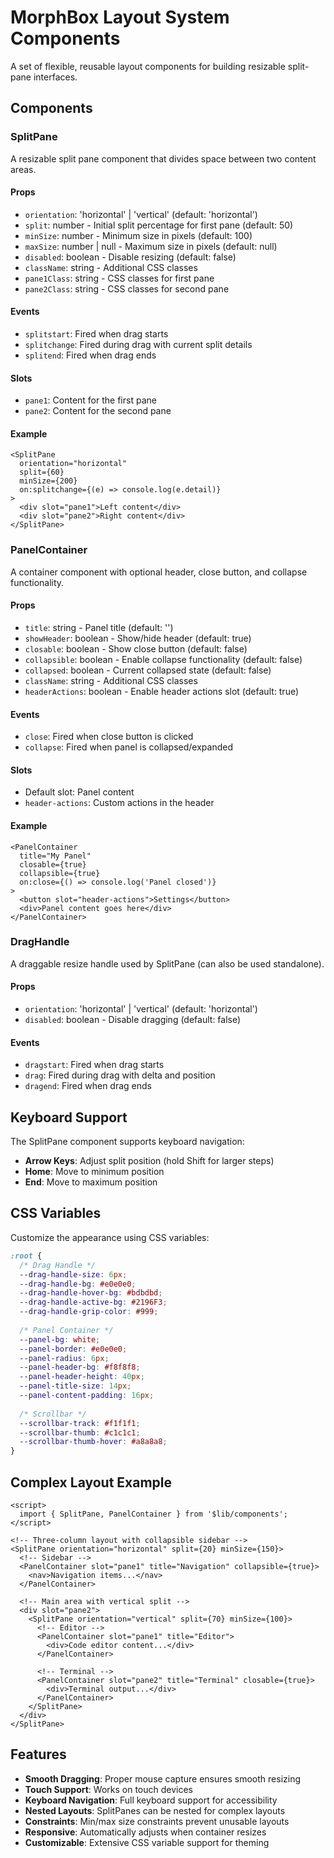 # MorphBox Layout System Components

A set of flexible, reusable layout components for building resizable split-pane interfaces.

## Components

### SplitPane

A resizable split pane component that divides space between two content areas.

#### Props
- `orientation`: 'horizontal' | 'vertical' (default: 'horizontal')
- `split`: number - Initial split percentage for first pane (default: 50)
- `minSize`: number - Minimum size in pixels (default: 100)
- `maxSize`: number | null - Maximum size in pixels (default: null)
- `disabled`: boolean - Disable resizing (default: false)
- `className`: string - Additional CSS classes
- `pane1Class`: string - CSS classes for first pane
- `pane2Class`: string - CSS classes for second pane

#### Events
- `splitstart`: Fired when drag starts
- `splitchange`: Fired during drag with current split details
- `splitend`: Fired when drag ends

#### Slots
- `pane1`: Content for the first pane
- `pane2`: Content for the second pane

#### Example
```svelte
<SplitPane 
  orientation="horizontal" 
  split={60} 
  minSize={200}
  on:splitchange={(e) => console.log(e.detail)}
>
  <div slot="pane1">Left content</div>
  <div slot="pane2">Right content</div>
</SplitPane>
```

### PanelContainer

A container component with optional header, close button, and collapse functionality.

#### Props
- `title`: string - Panel title (default: '')
- `showHeader`: boolean - Show/hide header (default: true)
- `closable`: boolean - Show close button (default: false)
- `collapsible`: boolean - Enable collapse functionality (default: false)
- `collapsed`: boolean - Current collapsed state (default: false)
- `className`: string - Additional CSS classes
- `headerActions`: boolean - Enable header actions slot (default: true)

#### Events
- `close`: Fired when close button is clicked
- `collapse`: Fired when panel is collapsed/expanded

#### Slots
- Default slot: Panel content
- `header-actions`: Custom actions in the header

#### Example
```svelte
<PanelContainer 
  title="My Panel" 
  closable={true}
  collapsible={true}
  on:close={() => console.log('Panel closed')}
>
  <button slot="header-actions">Settings</button>
  <div>Panel content goes here</div>
</PanelContainer>
```

### DragHandle

A draggable resize handle used by SplitPane (can also be used standalone).

#### Props
- `orientation`: 'horizontal' | 'vertical' (default: 'horizontal')
- `disabled`: boolean - Disable dragging (default: false)

#### Events
- `dragstart`: Fired when drag starts
- `drag`: Fired during drag with delta and position
- `dragend`: Fired when drag ends

## Keyboard Support

The SplitPane component supports keyboard navigation:
- **Arrow Keys**: Adjust split position (hold Shift for larger steps)
- **Home**: Move to minimum position
- **End**: Move to maximum position

## CSS Variables

Customize the appearance using CSS variables:

```css
:root {
  /* Drag Handle */
  --drag-handle-size: 6px;
  --drag-handle-bg: #e0e0e0;
  --drag-handle-hover-bg: #bdbdbd;
  --drag-handle-active-bg: #2196F3;
  --drag-handle-grip-color: #999;
  
  /* Panel Container */
  --panel-bg: white;
  --panel-border: #e0e0e0;
  --panel-radius: 6px;
  --panel-header-bg: #f8f8f8;
  --panel-header-height: 40px;
  --panel-title-size: 14px;
  --panel-content-padding: 16px;
  
  /* Scrollbar */
  --scrollbar-track: #f1f1f1;
  --scrollbar-thumb: #c1c1c1;
  --scrollbar-thumb-hover: #a8a8a8;
}
```

## Complex Layout Example

```svelte
<script>
  import { SplitPane, PanelContainer } from '$lib/components';
</script>

<!-- Three-column layout with collapsible sidebar -->
<SplitPane orientation="horizontal" split={20} minSize={150}>
  <!-- Sidebar -->
  <PanelContainer slot="pane1" title="Navigation" collapsible={true}>
    <nav>Navigation items...</nav>
  </PanelContainer>
  
  <!-- Main area with vertical split -->
  <div slot="pane2">
    <SplitPane orientation="vertical" split={70} minSize={100}>
      <!-- Editor -->
      <PanelContainer slot="pane1" title="Editor">
        <div>Code editor content...</div>
      </PanelContainer>
      
      <!-- Terminal -->
      <PanelContainer slot="pane2" title="Terminal" closable={true}>
        <div>Terminal output...</div>
      </PanelContainer>
    </SplitPane>
  </div>
</SplitPane>
```

## Features

- **Smooth Dragging**: Proper mouse capture ensures smooth resizing
- **Touch Support**: Works on touch devices
- **Keyboard Navigation**: Full keyboard support for accessibility
- **Nested Layouts**: SplitPanes can be nested for complex layouts
- **Constraints**: Min/max size constraints prevent unusable layouts
- **Responsive**: Automatically adjusts when container resizes
- **Customizable**: Extensive CSS variable support for theming